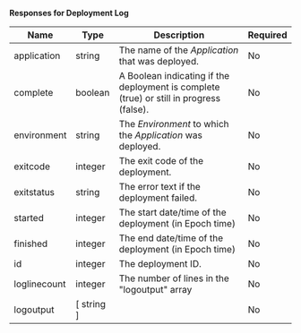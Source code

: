 **Responses for Deployment Log**

| Name | Type | Description | Required |
| ---- | ---- | ----------- | -------- |
| application | string | The name of the _Application_ that was deployed. | No |
| complete | boolean | A Boolean indicating if the deployment is complete (true) or still in progress (false). | No |
| environment | string | The _Environment_ to which the _Application_ was deployed. | No |
| exitcode | integer | The exit code of the deployment. | No |
| exitstatus | string | The error text if the deployment failed. | No |
| started | integer | The start date/time of the deployment (in Epoch time) | No |
| finished | integer | The end date/time of the deployment (in Epoch time) | No |
| id | integer | The deployment ID. | No |
| loglinecount | integer | The number of lines in the "logoutput" array | No |
| logoutput | [ string ] |  | No |